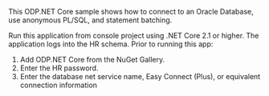 This ODP.NET Core sample shows how to connect to an Oracle Database, use anonymous PL/SQL, and statement batching.

Run this application from console project using .NET Core 2.1 or higher. The application logs into the HR schema. Prior to running this app:

1) Add ODP.NET Core from the NuGet Gallery.
2) Enter the HR password.
3) Enter the database net service name, Easy Connect (Plus), or equivalent connection information
